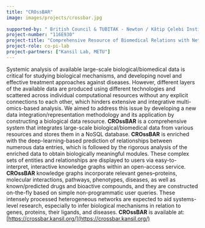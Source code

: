 ```yaml
---
title: "CROssBAR"
image: images/projects/crossbar.jpg
 
supported-by: " British Council & TUBITAK - Newton / Kâtip Çelebi Institutional Links Program Call 2016"
project-number: "116E930"
project-title: "Comprehensive Resource of Biomedical Relations with Network Representations and Deep Learning (CROssBAR)"
project-role: co-pi-lab
project-partners: ["Kansil Lab, METU"]
---
```

Systemic analysis of available large-scale biological/biomedical data is critical for studying biological mechanisms, and developing novel and effective treatment approaches against diseases. However, different layers of the available data are produced using different technologies and scattered across individual computational resources without any explicit connections to each other, which hinders extensive and integrative multi-omics-based analysis. We aimed to address this issue by developing a new data integration/representation methodology and its application by constructing a biological data resource. **CROssBAR** is a comprehensive system that integrates large-scale biological/biomedical data from various resources and stores them in a NoSQL database. **CROssBAR** is enriched with the deep-learning-based prediction of relationships between numerous data entries, which is followed by the rigorous analysis of the enriched data to obtain biologically meaningful modules. These complex sets of entities and relationships are displayed to users via easy-to-interpret, interactive knowledge graphs within an open-access service. **CROssBAR** knowledge graphs incorporate relevant genes–proteins, molecular interactions, pathways, phenotypes, diseases, as well as known/predicted drugs and bioactive compounds, and they are constructed on-the-fly based on simple non-programmatic user queries. These intensely processed heterogeneous networks are expected to aid systems-level research, especially to infer biological mechanisms in relation to genes, proteins, their ligands, and diseases. **CROssBAR** is available at: [https://crossbar.kansil.org/](https://crossbar.kansil.org/)
